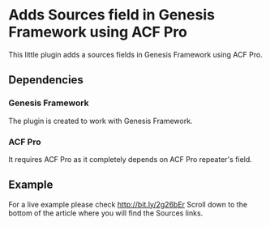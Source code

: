 # Adds Sources field in Genesis Framework using ACF Pro
This little plugin adds a sources fields in Genesis Framework using ACF Pro.

## Dependencies

### Genesis Framework
The plugin is created to work with Genesis Framework.

### ACF Pro
It requires ACF Pro as it completely depends on ACF Pro repeater's field.

## Example
For a live example please check http://bit.ly/2g26bEr
Scroll down to the bottom of the article where you will find the Sources links.
